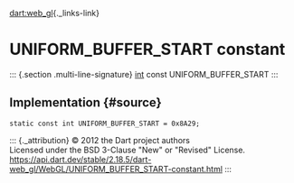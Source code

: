 [dart:web\_gl](../../dart-web_gl/dart-web_gl-library){._links-link}

UNIFORM\_BUFFER\_START constant
===============================

::: {.section .multi-line-signature}
[int](../../dart-core/int-class) const UNIFORM\_BUFFER\_START
:::

Implementation {#source}
--------------

``` {.language-dart data-language="dart"}
static const int UNIFORM_BUFFER_START = 0x8A29;
```

::: {._attribution}
© 2012 the Dart project authors\
Licensed under the BSD 3-Clause \"New\" or \"Revised\" License.\
<https://api.dart.dev/stable/2.18.5/dart-web_gl/WebGL/UNIFORM_BUFFER_START-constant.html>
:::

